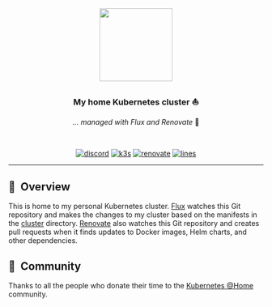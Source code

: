 <div align="center">

<img src="https://raw.githubusercontent.com/phybros/k3s-cluster/main/docs/logo.png" align="center" width="144px" height="144px"/>

### My home Kubernetes cluster :sailboat:

_... managed with Flux and Renovate_ :robot:

</div>

<br/>

<div align="center">

[![discord](https://img.shields.io/discord/673534664354430999?label=discord&logo=discord&logoColor=white)](https://discord.gg/k8s-at-home)
[![k3s](https://img.shields.io/badge/k3s-v1.25-brightgreen?logo=kubernetes&logoColor=white)](https://k3s.io/)
[![renovate](https://img.shields.io/badge/renovate-enabled-brightgreen?logo=renovatebot&logoColor=white)](https://github.com/renovatebot/renovate)
[![lines](https://tokei.rs/b1/github/phybros/k3s-cluster)](https://github.com/phybros/k3s-cluster)

</div>

---

## :book:&nbsp; Overview

This is home to my personal Kubernetes cluster. [Flux](https://github.com/fluxcd/flux2) watches this Git repository and makes the changes to my cluster based on the manifests in the [cluster](./cluster/) directory. [Renovate](https://github.com/renovatebot/renovate) also watches this Git repository and creates pull requests when it finds updates to Docker images, Helm charts, and other dependencies.

## :handshake:&nbsp; Community

Thanks to all the people who donate their time to the [Kubernetes @Home](https://github.com/k8s-at-home/) community.
